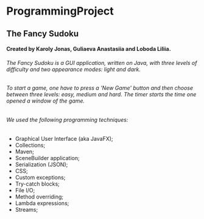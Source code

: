 # ProgrammingProject 

## The Fancy Sudoku 

#### Created by Karoly Jonas, Guliaeva Anastasiia and Loboda Liliia.

###### The Fancy Sudoku is a GUI application, written on Java, with three levels of difficulty and two appearance modes: light and dark. 

###### To start a game, one have to press a 'New Game' button and then choose between three levels: easy, medium and hard. The timer starts the time one opened a window of the game. 

###### We used the following programming techniques: 
- Graphical User Interface (aka JavaFX);
- Collections;
- Maven;
- SceneBuilder application;
- Serialization (JSON);
- CSS;
- Custom exceptions;
- Try-catch blocks;
- File I/O;
- Method overriding;
- Lambda expressions;
- Streams;
